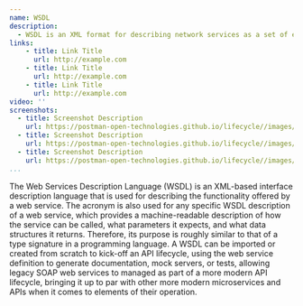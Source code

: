 ```yaml
---
name: WSDL
description: 
  - WSDL is an XML format for describing network services as a set of endpoints operating on messages containing either document-oriented or procedure-oriented information, providing the operations and messages are described abstractly, and then bound to a concrete network protocol and message format to define an endpoint. 
links:
    - title: Link Title
      url: http://example.com
    - title: Link Title
      url: http://example.com
    - title: Link Title
      url: http://example.com            
video: ''
screenshots:
  - title: Screenshot Description
    url: https://postman-open-technologies.github.io/lifecycle//images/postman-screenshot.png          
  - title: Screenshot Description
    url: https://postman-open-technologies.github.io/lifecycle//images/postman-screenshot.png  
  - title: Screenshot Description
    url: https://postman-open-technologies.github.io/lifecycle//images/postman-screenshot.png   
...
```

The Web Services Description Language (WSDL) is an XML-based interface description language that is used for describing the functionality offered by a web service. The acronym is also used for any specific WSDL description of a web service, which provides a machine-readable description of how the service can be called, what parameters it expects, and what data structures it returns. Therefore, its purpose is roughly similar to that of a type signature in a programming language. A WSDL can be imported or created from scratch to kick-off an API lifecycle, using the web service definition to generate documentation, mock servers, or tests, allowing legacy SOAP web services to managed as part of a more modern API lifecycle, bringing it up to par with other more modern microservices and APIs when it comes to elements of their operation.